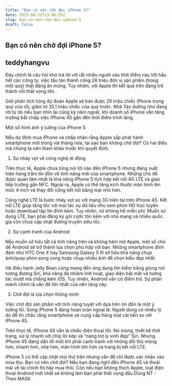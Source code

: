```yaml
---
title: "Bạn có nên chờ đợi iPhone 5?"
date: 2025-06-12T13:46:55Z
slug: ban-co-nen-cho-doi-iphone-5
draft: false
---
```


## Bạn có nên chờ đợi iPhone 5?

## teddyhangvu

Đây chính là câu hỏi khó trả lời với rất nhiều người vào thời điểm này.Với hầu hết các công ty, việc tẩu tán thành công 26 triệu đơn vị sản phẩm (trong một quý) thật đáng ăn mừng. Tuy nhiên, với Apple thì kết quả trên đang trở thành nỗi thất vọng lớn.
 
Giới phân tích từng dự đoán Apple sẽ bán được 29 triệu chiếc iPhone trong quý vừa rồi, giảm từ 35,1 triệu chiếc của quý trước. Nhà Táo dường như đang rơi tự do nếu bạn nhìn lại cùng kỳ năm ngoái, khi doanh số iPhone vẫn tăng trưởng bất chấp việc iPhone 4S gần đến thời điểm trình làng.
 

Một số hình ảnh ý tưởng của iPhone 5.
 
Nếu dự định mua iPhone và chấp nhận rằng Apple sắp phát hành smartphone mới trong vài tháng nữa, tại sao bạn không chờ đợi? Có hai điều mà chúng ta nên tham khảo trước khi quyết định.
 
1. Sự nhảy vọt về công nghệ di động
 
Trên thực tế, Apple chưa từng nói lời nào đến iPhone 5 nhưng đang xuất hiện hàng trăm tin đồn về tính năng mới của smartphone. Những chủ đề được quan tâm nhất là khả năng iPhone 5 tích hợp kết nối 4G LTE và giao tiếp trường gần NFC. Ngoài ra, Apple có thể tăng kích thước màn hình lên mức 4 inch và thay đổi cổng kết nối bằng loại nhỏ hơn.
 
 
 
Công nghệ LTE là bước nhảy vọt so với mạng 3G hiện tại trên iPhone 4S. Kết nối LTE giúp tăng tốc với mọi tác vụ dữ liệu như xem phim HD trực tuyến hoặc download tập tin đính kèm. Tuy nhiên, nó không hề miễn phí. Muốn sử dụng LTE, bạn phải đăng ký gói cước tốn kém với nhà mạng và nhiều quốc gia còn chưa cập nhật đường truyền siêu tốc. 
 
2. Sự cạnh tranh của Android
 
Nếu muốn sở hữu tất cả tính năng trên và không hâm mộ Apple, một số chú dế Android sẽ trở thành lựa chọn phù hợp với bạn. Những smartphone đình đám như HTC One X hay Samsung Galaxy S III sở hữu khả năng chụp ảnh/quay phim song song hoặc chụp nhiều ảnh để chọn kiểu đẹp nhất.
 
 
 
Hệ điều hành Jelly Bean cũng mang đến ứng dụng tìm kiếm bằng giọng nói tương đương Siri, khả năng đa nhiệm linh hoạt, giao diện bắt mắt và tương tác mượt mà chẳng kém iOS. Tuy nhiên, Android vẫn có điểm trừ. Sự phân mảnh chính là vấn đề lớn nhất của nền tảng này.
 
3. Chờ đợi là lựa chọn thông minh
 
Việc chờ đợi sản phẩm với tính năng tuyệt vời dựa trên tin đồn là một ý tưởng tồi. Song iPhone 5 đang hoàn toàn ngoại lệ. Người dùng có nhiều lý do để tin chắc rằng smartphone sẽ cung cấp hàng loạt cải tiến so với iPhone 4S.
 

 
Trên thực tế, iPhone 4S vẫn là chiếc điện thoại tốt. Nó mỏng, thiết kế thời trang, xử lý nhanh với chíp lõi kép và "nàng trợ lý xinh đẹp" Siri. Nhưng iPhone 4S đang dần lỗi mốt khi phải cạnh tranh với những đối thủ mỏng hơn, nhanh hơn, nhẹ hơn, màn hình lớn hơn và trang bị kết nối LTE.
 
iPhone 5 có thể cập nhật mọi thứ trên nhưng vấn đề chỉ được xác nhận vào mùa thu. Bạn có nên chờ đợi? Nếu bạn đang nghĩ đến iPhone 4S và thoải mái về tài chính thì hãy mua thôi. Còn nếu bạn không thích Apple, loạt điện thoại Android mới nhất sẽ không làm bạn phải thất vọng đâu.Dũng NT - Theo MASK